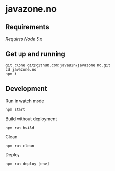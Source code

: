# javazone.no

## Requirements

*Requires Node 5.x*

## Get up and running

    git clone git@github.com:javaBin/javazone.no.git
    cd javazone.no
    npm i

## Development

Run in watch mode

    npm start

Build without deployment

    npm run build

Clean

    npm run clean

Deploy

    npm run deploy [env]
